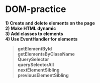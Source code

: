 # DOM-practice
<b> 
1) Create and delete elements on the page<br>
2) Make HTML dynamic<br>
3) Add classes to elements<br>
4) Use EventHandler for elements
<b>

>getElementById<br>
>getElementsByClassName<br>
>QuerySelector<br>
>querySelectorAll<br>
>nextElementSibling<br>
>previousElementSibling
